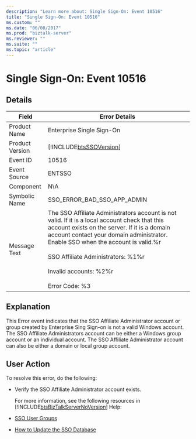 ```yaml
---
description: "Learn more about: Single Sign-On: Event 10516"
title: "Single Sign-On: Event 10516"
ms.custom: ""
ms.date: "06/08/2017"
ms.prod: "biztalk-server"
ms.reviewer: ""
ms.suite: ""
ms.topic: "article"
---
```

# Single Sign-On: Event 10516
## Details  

| Field | Error Details |
|-----------------|-------------------------------------------------------------------------------------------------------------------------------------------------------------------------------------------------------------------------------------------------------------------------------------------------------------------------------------------------|
|  Product Name   |                                                                                                                                                            Enterprise Single Sign-On                                                                                                                                                            |
| Product Version |                                                                                                                                           [!INCLUDE[btsSSOVersion](../includes/btsssoversion-md.md)]                                                                                                                                            |
|    Event ID     |                                                                                                                                                                      10516                                                                                                                                                                      |
|  Event Source   |                                                                                                                                                                     ENTSSO                                                                                                                                                                      |
|    Component    |                                                                                                                                                                       N\A                                                                                                                                                                       |
|  Symbolic Name  |                                                                                                                                                           SSO_ERROR_BAD_SSO_APP_ADMIN                                                                                                                                                           |
|  Message Text   | The SSO Affiliate Administrators account is not valid. If it is a local account check that this account exists on the server. If it is a domain account contact your domain administrator. Enable SSO when the account is valid.%r<br /><br /> SSO Affiliate Administrators: %1%r<br /><br /> Invalid accounts: %2%r<br /><br /> Error Code: %3 |

## Explanation  
 This Error event indicates that the SSO Affiliate Administrator account or group created by Enterprise Sing Sign-on is not a valid Windows account. The SSO Affiliate Administrators account can be either a Windows group account or an individual account. The SSO Affiliate Administrator account can also be either a domain or local group account.  

## User Action  
 To resolve this error, do the following:  

- Verify the SSO Affiliate Administrator account exists.  

  For more information, see the following resources in [!INCLUDE[btsBizTalkServerNoVersion](../includes/btsbiztalkservernoversion-md.md)] Help:  

- [SSO User Groups](../core/sso-user-groups.md)  

- [How to Update the SSO Database](../core/how-to-update-the-sso-database.md)
